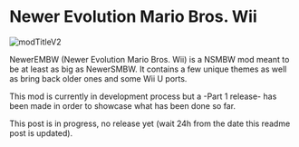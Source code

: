 # Newer Evolution Mario Bros. Wii

![modTitleV2](https://github.com/user-attachments/assets/4d7dac1d-2db6-453a-8eee-96f9e2644eb2)


NewerEMBW (Newer Evolution Mario Bros. Wii) is a NSMBW mod meant to be at least as big as NewerSMBW. It contains a few unique themes as well as bring back older ones and some Wii U ports.

This mod is currently in development process but a -Part 1 release- has been made in order to showcase what has been done so far.

This post is in progress, no release yet (wait 24h from the date this readme post is updated).
